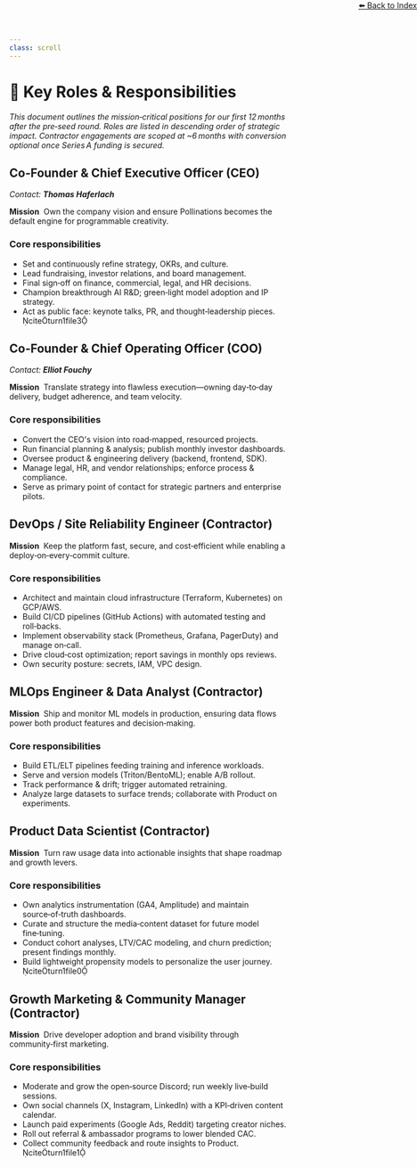 ```yaml
---
class: scroll
---
```

<div style="text-align: right; position: absolute; top: 0; right: 0;">
<a href="/10">⬅️ Back to Index</a>
</div>

# 👥 **Key Roles & Responsibilities**

*This document outlines the mission‑critical positions for our first 12 months after the pre‑seed round. Roles are listed in descending order of strategic impact. Contractor engagements are scoped at \~6 months with conversion optional once Series A funding is secured.*

## Co‑Founder & Chief Executive Officer (CEO)

*Contact: **Thomas Haferlach***

**Mission**  Own the company vision and ensure Pollinations becomes the default engine for programmable creativity.

### Core responsibilities

* Set and continuously refine strategy, OKRs, and culture.
* Lead fundraising, investor relations, and board management.
* Final sign‑off on finance, commercial, legal, and HR decisions.
* Champion breakthrough AI R\&D; green‑light model adoption and IP strategy.
* Act as public face: keynote talks, PR, and thought‑leadership pieces. citeturn1file3

## Co‑Founder & Chief Operating Officer (COO)

*Contact: **Elliot Fouchy***

**Mission**  Translate strategy into flawless execution—owning day‑to‑day delivery, budget adherence, and team velocity.

### Core responsibilities

* Convert the CEO's vision into road‑mapped, resourced projects.
* Run financial planning & analysis; publish monthly investor dashboards.
* Oversee product & engineering delivery (backend, frontend, SDK).
* Manage legal, HR, and vendor relationships; enforce process & compliance.
* Serve as primary point of contact for strategic partners and enterprise pilots. 

## DevOps / Site Reliability Engineer (Contractor)

**Mission**  Keep the platform fast, secure, and cost‑efficient while enabling a deploy‑on‑every‑commit culture.

### Core responsibilities

* Architect and maintain cloud infrastructure (Terraform, Kubernetes) on GCP/AWS.
* Build CI/CD pipelines (GitHub Actions) with automated testing and roll‑backs.
* Implement observability stack (Prometheus, Grafana, PagerDuty) and manage on‑call.
* Drive cloud‑cost optimization; report savings in monthly ops reviews.
* Own security posture: secrets, IAM, VPC design.

## MLOps Engineer & Data Analyst (Contractor)

**Mission**  Ship and monitor ML models in production, ensuring data flows power both product features and decision‑making.

### Core responsibilities

* Build ETL/ELT pipelines feeding training and inference workloads.
* Serve and version models (Triton/BentoML); enable A/B rollout.
* Track performance & drift; trigger automated retraining.
* Analyze large datasets to surface trends; collaborate with Product on experiments.

## Product Data Scientist (Contractor)

**Mission**  Turn raw usage data into actionable insights that shape roadmap and growth levers.

### Core responsibilities

* Own analytics instrumentation (GA4, Amplitude) and maintain source‑of‑truth dashboards.
* Curate and structure the media‑content dataset for future model fine‑tuning.
* Conduct cohort analyses, LTV/CAC modeling, and churn prediction; present findings monthly.
* Build lightweight propensity models to personalize the user journey. citeturn1file0

## Growth Marketing & Community Manager (Contractor)

**Mission**  Drive developer adoption and brand visibility through community‑first marketing.

### Core responsibilities

* Moderate and grow the open‑source Discord; run weekly live‑build sessions.
* Own social channels (X, Instagram, LinkedIn) with a KPI‑driven content calendar.
* Launch paid experiments (Google Ads, Reddit) targeting creator niches.
* Roll out referral & ambassador programs to lower blended CAC.
* Collect community feedback and route insights to Product. citeturn1file1
